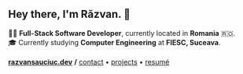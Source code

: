 ## Hey there, I'm Răzvan. 👋

<p align="left">
    👨‍💻 <b>Full-Stack Software Developer</b>, currently located in <b>Romania</b> 🇷🇴. 
    <br />
    🎓 Currently studying <b>Computer Engineering</b> at <b>FIESC, Suceava</b>.
    <br />
    <br />
    <a href="https://razvansauciuc.dev"><b>razvansauciuc.dev</b></a> <b>/</b> <a href="mailto: contact@razvansauciuc.dev">contact</a> • <a href="https://razvansauciuc.dev/projects">projects</a> • <a href="https://www.razvansauciuc.dev/Curriculum%20Vitae%20-%20Razvan%20Sauciuc.pdf">resumé</a>
</p>

